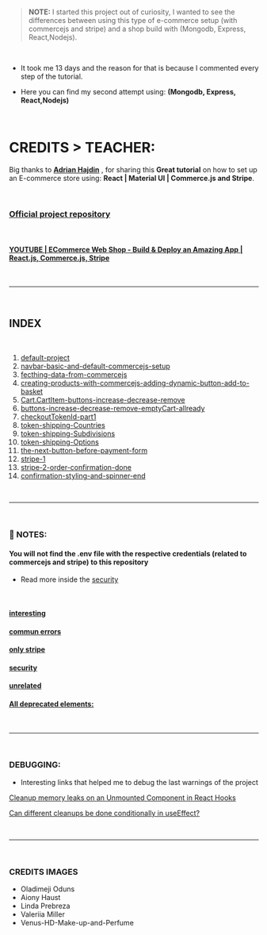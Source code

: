 <!-- # 🍯
API
app prgramming interface
<br>

#### Small notice:

> After 7 months of teaching myself blender, I am back to code, So this is one of the several projects I am preparing to get back in shape :).

<br>
[<img src="/src/img/undefined_first_commerceTests_beforeAdding-Products.jpg"/>]()
<br>

#### [NOTES : interesting](./src/Interesting.md)

<br>

# CREDITS:

Big thanks to **[Adrian Hajdin](https://github.com/adrianhajdin)** , for sharing this **Great tutorial** on how to set up an E-commerce store using: React | Commerce.js and Stripe.


>**NOTE** THE TEACHER tells that if we are using PROPS too much, the solution for it, is React Context

- But he is not going to use it in this project because we dont have many functions.

- I will create a recap react context soon (based in my school lessons)

- 1. default-project
- 2. navbar-basic-and-default-commercejs-setup
- 3. fecthing-data-from-commercejs
- 4. creating-products-with-commercejs-adding-dynamic-button-add-to-basket
- 5. Cart.CartItem-buttons-increase-decrease-remove
- 6. buttons-increase-decrease-remove-emptyCart-allready
- 7. checkoutTokenId-part1
- 8. token-shipping-Countries
- 9. token-shipping-Subdivisions
- 10. token-shipping-Options
- 11. the-next-button-before-payment-form
- 12. stripe-1
- 13. stripe-2-order-confirmation-done
- 14. confirmation-styling-and-spinner-end/README.md

https://commercejs.com/blog/adding-assets-via-the-chec-api/

-----------------------------------------
All deprecated elements:

https://commercejs.com/docs/api/#versioning

*-----------------------------------------


  // For each country, what we wanna do? we want to return,
  // a block of JSX, in this case it will be:<MenuItem and its content



Oladimeji Odunsi_beauty-woman1.jpeg
Aiony Haust_beauty-woman2.jpeg
pexels-linda-prebreza-286951.jpg
pexels-valeriia-miller-3910071.jpg
pexpexels-Venus-HD-Make-up-and-Perfume-2587363.jpg

-->

<br>

> **NOTE:** I started this project out of curiosity, I wanted to see the differences between using this type of e-commerce setup (with commercejs and stripe) and a shop build with (Mongodb, Express, React,Nodejs).

<br>

- It took me 13 days and the reason for that is because I commented every step of the tutorial.

- Here you can find my second attempt using: **(Mongodb, Express, React,Nodejs)**

<br>

# CREDITS > TEACHER:

Big thanks to **[Adrian Hajdin](https://github.com/adrianhajdin)** , for sharing this **Great tutorial** on how to set up an E-commerce store using: **React | Material UI | Commerce.js and Stripe**.

<br>

### [Official project repository](https://github.com/adrianhajdin/project_e_commerce)

<br>

#### [YOUTUBE | ECommerce Web Shop - Build & Deploy an Amazing App | React.js, Commerce.js, Stripe](https://www.youtube.com/watch?v=377AQ0y6LPA&t=10739s)

<br>
<hr>
<br>

## INDEX

<br>

1. [default-project](https://github.com/nadiamariduena/e-commerce-react-stripe/tree/default-project)
2. [navbar-basic-and-default-commercejs-setup](https://github.com/nadiamariduena/e-commerce-react-stripe/tree/navbar-basic-and-default-commercejs-setup)
3. [fecthing-data-from-commercejs ](https://github.com/nadiamariduena/e-commerce-react-stripe/tree/fecthing-data-from-commercejs)
4. [creating-products-with-commercejs-adding-dynamic-button-add-to-basket](https://github.com/nadiamariduena/e-commerce-react-stripe/tree/creating-products-with-commercejs-adding-dynamic-button-add-to-basket)
5. [Cart.CartItem-buttons-increase-decrease-remove](https://github.com/nadiamariduena/e-commerce-react-stripe/tree/Cart.CartItem-buttons-increase-decrease-remove)
6. [buttons-increase-decrease-remove-emptyCart-allready](https://github.com/nadiamariduena/e-commerce-react-stripe/tree/buttons-increase-decrease-remove-emptyCart-allready)
7. [checkoutTokenId-part1](https://github.com/nadiamariduena/e-commerce-react-stripe/tree/checkoutTokenId-part1)
8. [token-shipping-Countries](https://github.com/nadiamariduena/e-commerce-react-stripe/tree/token-shipping-Countries)
9. [token-shipping-Subdivisions](https://github.com/nadiamariduena/e-commerce-react-stripe/tree/token-shipping-Subdivisions)
10. [token-shipping-Options](https://github.com/nadiamariduena/e-commerce-react-stripe/tree/token-shipping-Options)
11. [the-next-button-before-payment-form](https://github.com/nadiamariduena/e-commerce-react-stripe/tree/the-next-button-before-payment-form)
12. [stripe-1](https://github.com/nadiamariduena/e-commerce-react-stripe/tree/stripe-1)
13. [stripe-2-order-confirmation-done ](https://github.com/nadiamariduena/e-commerce-react-stripe/tree/stripe-2-order-confirmation-done)
14. [confirmation-styling-and-spinner-end](https://github.com/nadiamariduena/e-commerce-react-stripe/tree/confirmation-styling-and-spinner-end)

 

<br>
<hr>
<br>

### 📓 NOTES:

#### You will not find the .env file with the respective credentials (related to commercejs and stripe) to this repository
- Read more inside the  [security](./src/security.md)



<nr>
<br>

#### [interesting](./src/Interesting.md)

#### [commun errors](./src/errors.md)

#### [only stripe](./src/onlyStripe.md)

#### [security](./src/security.md)

#### [unrelated](./src/unrelated.md)

#### [All deprecated elements:](https://commercejs.com/docs/api/#versioning)

<br>
<hr>
<br>

### DEBUGGING:

- Interesting links that helped me to debug the last warnings of the project

[Cleanup memory leaks on an Unmounted Component in React Hooks](https://stackoverflow.com/questions/59780268/cleanup-memory-leaks-on-an-unmounted-component-in-react-hooks)

[Can different cleanups be done conditionally in useEffect?](https://stackoverflow.com/questions/59890480/can-different-cleanups-be-done-conditionally-in-useeffect)

<br>
<hr>
<br>

### CREDITS IMAGES

- Oladimeji Oduns
- Aiony Haust
- Linda Prebreza
- Valeriia Miller
- Venus-HD-Make-up-and-Perfume
